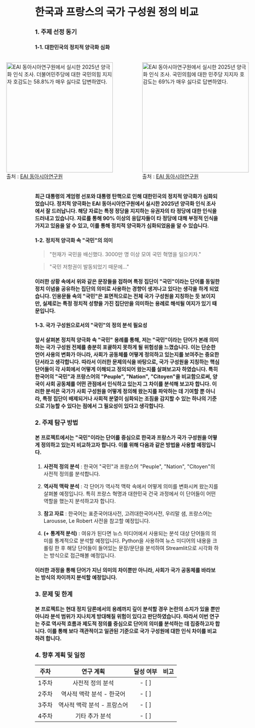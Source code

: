 # 한국과 프랑스의 국가 구성원 정의 비교

### 1. 주제 선정 동기

#### 1-1. 대한민국의 정치적 양극화 심화


<div style="display: flex; justify-content: center;">
  <figure>
    <img src="https://www.eai.or.kr/Upload/UserFile_20250401125745395414470.JPG" 
         alt="EAI 동아시아연구원에서 실시한 2025년 양극화 인식 조사. 더불어민주당에 대한 국민의힘 지지자 호감도는 58.8%가 매우 싫다로 답변하였다." 
         width="290" height="300">
    <figcaption>출처 : 
      <a href="https://www.eai.or.kr/new/ko/pub/view.asp?intSeq=22687&board=kor_issuebriefing&keyword_option=kor_workingpaper&keyword=kor_special&more=kor_multimedia">
        EAI 동아시아연구원
      </a>
    </figcaption>
  </figure>

  <figure>
    <img src="https://www.eai.or.kr/Upload/UserFile_20250401125753395414470.JPG" 
         alt="EAI 동아시아연구원에서 실시한 2025년 양극화 인식 조사. 국민의힘에 대한 민주당 지지자 호감도는 69%가 매우 싫다로 답변하였다." 
         width="290" height="300">
    <figcaption>출처 : 
      <a href="https://www.eai.or.kr/new/ko/pub/view.asp?intSeq=22687&board=kor_issuebriefing&keyword_option=kor_workingpaper&keyword=kor_special&more=kor_multimedia">
        EAI 동아시아연구원
      </a>
    </figcaption>
  </figure>
</div>


#### 최근 대통령의 계엄령 선포와 대통령 탄핵으로 인해 대한민국의 정치적 양극화가 심화되었습니다. 정치적 양극화는 EAI 동아시아연구원에서 실시한 2025년 양극화 인식 조사에서 잘 드러납니다. 해당 자료는 특정 정당을 지지하는 유권자의 타 정당에 대한 인식을 드러내고 있습니다. 자료를 통해 90% 이상의 응답자들이 타 정당에 대해 부정적 인식을 가지고 있음을 알 수 있고, 이를 통해 정치적 양극화가 심화되었음을 알 수 있습니다.


#### 1-2. 정치적 양극화 속 "국민"의 의미

>"헌재가 국민을 배신했다. 3000만 명 이상 모여 국민 혁명을 일으키자."

>"국민 저항권이 발동되었기 때문에..."

#### 이러한 상황 속에서 위와 같은 문장들을 접하며 특정 집단이 "국민"이라는 단어를 동일한 정치 이념을 공유하는 집단의 의미로 사용하는 경향이 생겨나고 있다는 생각을 하게 되었습니다. 인용문들 속의 "국민"은 표면적으로는 전체 국가 구성원을 지칭하는 듯 보이지만, 실제로는 특정 정치적 성향을 가진 집단만을 의미하는 용례로 해석될 여지가 있기 때문입니다.

#### 1-3. 국가 구성원으로서의 "국민"의 정의 분석 필요성

#### 앞서 살펴본 정치적 양극화 속 "국민" 용례를 통해, 저는 "국민"이라는 단어가 본래 의미하는 국가 구성원 전체를 충분히 포괄하지 못하게 될 위험성을 느꼈습니다. 이는 단순한 언어 사용의 변화가 아니라, 사회가 공동체를 어떻게 정의하고 있는지를 보여주는 중요한 단서라고 생각합니다. 따라서 이러한 문제의식을 바탕으로, 국가 구성원을 지칭하는 핵심 단어들이 각 사회에서 어떻게 이해되고 정의되어 왔는지를 살펴보고자 하였습니다. 특히 한국어의 "국민"과 프랑스어의 "Peuple", "Nation", "Citoyen"을 비교함으로써, 양국이 사회 공동체를 어떤 관점에서 인식하고 있는지 그 차이를 분석해 보고자 합니다. 이러한 분석은 국가가 사회 구성원을 어떻게 정의해 왔는지를 파악하는 데 기여할 뿐 아니라, 특정 집단이 배제되거나 사회적 분열이 심화되는 조짐을 감지할 수 있는 하나의 기준으로 기능할 수 있다는 점에서 그 필요성이 있다고 생각합니다.


### 2. 주제 탐구 방법

#### 본 프로젝트에서는 "국민"이라는 단어를 중심으로 한국과 프랑스가 국가 구성원을 어떻게 정의하고 있는지 비교하고자 합니다. 이를 위해 다음과 같은 방법을 사용할 예정입니다.

1. **사전적 정의 분석** : 한국어 "국민"과 프랑스어 "Peuple", "Nation", "Citoyen"의 사전적 정의를 분석합니다. 
   
2. **역사적 맥락 분석** : 각 단어가 역사적 맥락 속에서 어떻게 의미를 변화시켜 왔는지를 살펴볼 예정입니다. 특히 프랑스 혁명과 대한민국 건국 과정에서 이 단어들이 어떤 역할을 했는지 분석하고자 합니다.

3. **참고 자료** : 한국어는 표준국어대사전, 고려대한국어사전, 우리말 샘, 프랑스어는 Larousse, Le Robert 사전을 참고할 예정입니다. 

4. **(+ 통계적 분석)** : 여유가 된다면 뉴스 미디어에서 사용되는 분석 대상 단어들의 의미를 통계적으로 분석할 예정입니다. Python을 사용하여 뉴스 미디어의 내용을 크롤링 한 후 해당 단어들이 들어있는 문장/문단을 분석하여 Streamlit으로 시각화 하는 방식으로 접근해볼 예정입니다.

#### 이러한 과정을 통해 단어가 지닌 의미의 차이뿐만 아니라, 사회가 국가 공동체를 바라보는 방식의 차이까지 분석할 예정입니다.


### 3. 문제 및 한계

#### 본 프로젝트는 현대 정치 담론에서의 용례까지 깊이 분석할 경우 논란의 소지가 있을 뿐만 아니라 분석 범위가 지나치게 방대해질 위험이 있다고 판단하였습니다. 따라서 이번 연구는 주로 역사적 흐름과 제도적 정의를 중심으로 단어의 의미를 분석하는 데 집중하고자 합니다. 이를 통해 보다 객관적이고 일관된 기준으로 국가 구성원에 대한 인식 차이를 비교하려 합니다.


### 4. 향후 계획 및 일정

|주차|연구 계획|달성 여부|비고| 
|:--:|:--:|:--:|:--:|
|1주차|사전적 정의 분석| - [ ]||
|2주차|역사적 맥락 분석 - 한국어| - [ ]||
|3주차|역사적 맥락 분석 - 프랑스어| - [ ]||
|4주차|기타 추가 분석| - [ ]||